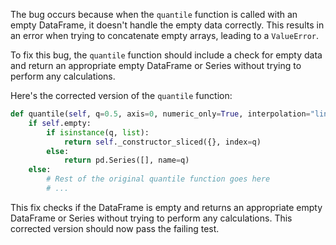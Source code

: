 The bug occurs because when the `quantile` function is called with an empty DataFrame, it doesn't handle the empty data correctly. This results in an error when trying to concatenate empty arrays, leading to a `ValueError`.

To fix this bug, the `quantile` function should include a check for empty data and return an appropriate empty DataFrame or Series without trying to perform any calculations.

Here's the corrected version of the `quantile` function:

```python
def quantile(self, q=0.5, axis=0, numeric_only=True, interpolation="linear"):
    if self.empty:
        if isinstance(q, list):
            return self._constructor_sliced({}, index=q)
        else:
            return pd.Series([], name=q)
    else:
        # Rest of the original quantile function goes here
        # ...
```

This fix checks if the DataFrame is empty and returns an appropriate empty DataFrame or Series without trying to perform any calculations. This corrected version should now pass the failing test.